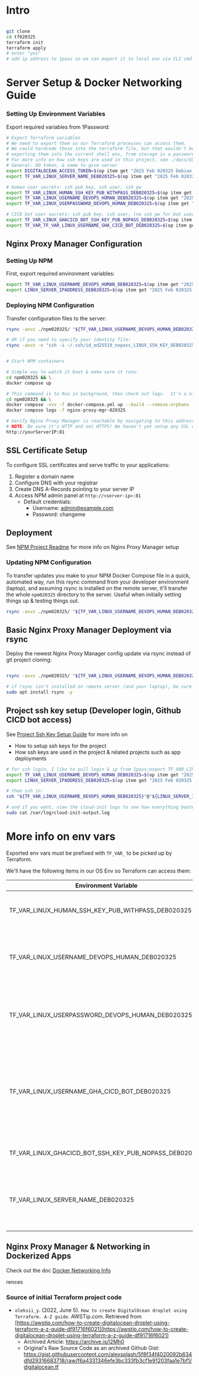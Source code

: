 # Intro

```bash

git clone
cd tf020325
terraform init
terraform apply
# enter "yes"
# add ip address to 1pass so we can export it to local env via CLI cmd

```

# Server Setup & Docker Networking Guide

### Setting Up Environment Variables

Export required variables from 1Password:

```bash
# Export Terraform variables
# We need to export them so our Terraform processes can access them.
# We could hardcode these into the terraform file, but that wouldn't be as secure as
# exporting them into the current shell env, from storage in a password manager (1password in this case)
# For more info on how ssh keys are used in this project, see ./docs/GUIDE-SSH-KEY-SETUP.md
# General: DO token, & name to give server
export DIGITALOCEAN_ACCESS_TOKEN=$(op item get "2025 Feb 020325 Debian project" --fields label=TF_VAR_DIGITAL_OCEAN_TOKEN_DEB020325) &&
export TF_VAR_LINUX_SERVER_NAME_DEB020325=$(op item get "2025 Feb 020325 Debian project" --fields label=LINUX_SERVER_NAME_DEB020325)

# Human user secrets: ssh pub key, ssh user, ssh pw
export TF_VAR_LINUX_HUMAN_SSH_KEY_PUB_WITHPASS_DEB020325=$(op item get "2025 Feb 020325 Debian project" --fields label=id_ed25519_withpass_DO_TF_HUMAN_SSH_KEY_DEB020325) &&
export TF_VAR_LINUX_USERNAME_DEVOPS_HUMAN_DEB020325=$(op item get "2025 Feb 020325 Debian project" --fields label=LINUX_USERNAME_DEVOPS_HUMAN_DEB020325) &&
export TF_VAR_LINUX_USERPASSWORD_DEVOPS_HUMAN_DEB020325=$(op item get "2025 Feb 020325 Debian project" --fields label=LINUX_USERPASSWORD_DEVOPS_HUMAN_DEB020325) &&

# CICD bot user secrets: ssh pub key, ssh user, (no ssh pw for bot user)
export TF_VAR_LINUX_GHACICD_BOT_SSH_KEY_PUB_NOPASS_DEB020325=$(op item get "2025 Feb 020325 Debian project" --fields label=id_ed25519_nopass_GHACICD_BOT_SSH_KEY_DEB020325)
export TF_VAR_TF_VAR_LINUX_USERNAME_GHA_CICD_BOT_DEB020325=$(op item get "2025 Feb 020325 Debian project" --fields label=TF_VAR_LINUX_USERNAME_GHA_CICD_BOT_DEB020325) &&
```

## Nginx Proxy Manager Configuration

### Setting Up NPM

First, export required environment variables:

```bash
export TF_VAR_LINUX_USERNAME_DEVOPS_HUMAN_DEB020325=$(op item get "2025 Feb 020325 Debian project" --fields label=LINUX_USERNAME_DEVOPS_HUMAN_DEB020325) && \
export LINUX_SERVER_IPADDRESS_DEB020325=$(op item get "2025 Feb 020325 Debian project" --fields label=LINUX_SERVER_IPADDRESS_DEB020325)
```

### Deploying NPM Configuration

Transfer configuration files to the server:

```bash
rsync -avvz ./npm020325/ "${TF_VAR_LINUX_USERNAME_DEVOPS_HUMAN_DEB020325}"@"${LINUX_SERVER_IPADDRESS_DEB020325}":~/npm020325

# OR if you need to specify your identity file:
rsync -avvz -e "ssh -i ~/.ssh/id_ed25519_nopass_LINUX_SSH_KEY_DEB020325" ./npm020325/ "${TF_VAR_LINUX_USERNAME_DEVOPS_HUMAN_DEB020325}"@"${LINUX_SERVER_IPADDRESS_DEB020325}":~/npm020325


# Start NPM containers

# Simple way to watch it boot & make sure it runs:
cd npm020325 && \
docker compose up

# This command is to Run in background, then check out logs.  It's a nice way to view the running container, while leaving it running after you exit the logs view.:
cd npm020325 && \
docker compose -vvv -f docker-compose.yml up --build --remove-orphans -d && \
docker compose logs -f nginx-proxy-mgr-020325

# Verify Nginx Proxy Manager is reachable by navigating to this address on your browser:
# NOTE: Be sure it's HTTP and not HTTPS! We haven't yet setup any SSL certs, so HTTPS won't reach anything
http://yourServerIP:81
```

## SSL Certificate Setup

To configure SSL certificates and serve traffic to your applications:

1. Register a domain name
2. Configure DNS with your registrar
3. Create DNS A-Records pointing to your server IP
4. Access NPM admin panel at `http://<server-ip>:81`
   - Default credentials:
     - Username: admin@example.com
     - Password: changeme

## Deployment

See [NPM Project Readme](./npm020325/README.md) for more info on Nginx Proxy Manager setup

### Updating NPM Configuration

To transfer updates you make to your NPM Docker Compose file in a quick, automated way, run this rsync command from your developer environment (laptop), and assuming rsync is installed on the remote server, it'll transfer the whole `npm020325` directory to the server. Useful when initially setting things up & testing things out.

```bash
rsync -avvz ./npm020325/ "${TF_VAR_LINUX_USERNAME_DEVOPS_HUMAN_DEB020325}"@"${LINUX_SERVER_IPADDRESS_DEB020325}":~/npm020325

```

## Basic Nginx Proxy Manager Deployment via rsync

Deploy the newest Nginx Proxy Manager config update via rsync instead of git project cloning:

```bash

rsync -avvz ./npm020325/ "${TF_VAR_LINUX_USERNAME_DEVOPS_HUMAN_DEB020325}"@"${LINUX_SERVER_IPADDRESS_DEB020325}":~/npm020325

# if rsync isn't installed on remote server (and your laptop), be sure to install it first.  For debian, for example:
sudo apt install rsync -y

```

## Project ssh key setup (Developer login, Github CICD bot access)

See [Project Ssh Key Setup Guide](./docs/GUIDE-SSH-KEY-SETUP.md) for more info on

- How to setup ssh keys for the project
- How ssh keys are used in the project & related projects such as app deployments

```bash
# for ssh login, I like to pull login & ip from 1pass:export TF_VAR_LINUX_USERNAME_DEVOPS_HUMAN_DEB020325=$(op item get "2025 Feb 020325 Debian project" --fields label=LINUX_USERNAME_DEVOPS_HUMAN_DEB020325) && \
export TF_VAR_LINUX_USERNAME_DEVOPS_HUMAN_DEB020325=$(op item get "2025 Feb 020325 Debian project" --fields label=LINUX_USERNAME_DEVOPS_HUMAN_DEB020325) && \
export LINUX_SERVER_IPADDRESS_DEB020325=$(op item get "2025 Feb 020325 Debian project" --fields label=LINUX_SERVER_IPADDRESS_DEB020325)

# then ssh in:
ssh "${TF_VAR_LINUX_USERNAME_DEVOPS_HUMAN_DEB020325}"@"${LINUX_SERVER_IPADDRESS_DEB020325}"

# and if you want, view the cloud-init logs to see how everything booted & make sure cloud init installed what it's supposed to (see bottom of ./terraform-server--Debian-Jan2025-PortfolioEtc/yamlScripts/with-envVars.yaml file)
sudo cat /var/log/cloud-init-output.log
```

# More info on env vars

Exported env vars must be prefixed with `TF_VAR_` to be picked up by Terraform.

We'll have the following items in our OS Env so Terraform can access them:

| Environment Variable                                  | Notes                                                                                                                     | Example Value                                                                                                                                |
| ----------------------------------------------------- | ------------------------------------------------------------------------------------------------------------------------- | -------------------------------------------------------------------------------------------------------------------------------------------- |
| TF_VAR_LINUX_HUMAN_SSH_KEY_PUB_WITHPASS_DEB020325     | Pub ssh key for human dev user. Used during ssh login                                                                     | [More Info](https://docs.github.com/en/authentication/connecting-to-github-with-ssh/generating-a-new-ssh-key-and-adding-it-to-the-ssh-agent) |
| TF_VAR_LINUX_USERNAME_DEVOPS_HUMAN_DEB020325          | Username to setup as Server's first user. You'll use it during ssh login                                                  | bobDev                                                                                                                                       |
| TF_VAR_LINUX_USERPASSWORD_DEVOPS_HUMAN_DEB020325      | User's password to setup for Server's first user. You'll use it during ssh login                                          |                                                                                                                                              |
| TF_VAR_LINUX_USERNAME_GHA_CICD_BOT_DEB020325          | Username for CICD Bot to use. The server is setup with this as a user, so a CICD Runner bot can ssh in to deploy projects | githubCICDBotUser                                                                                                                            |
| TF_VAR_LINUX_GHACICD_BOT_SSH_KEY_PUB_NOPASS_DEB020325 | Pub ssh key for Github CICD Bot user                                                                                      | [More Info](https://docs.github.com/en/authentication/connecting-to-github-with-ssh/generating-a-new-ssh-key-and-adding-it-to-the-ssh-agent) |
| TF_VAR_LINUX_SERVER_NAME_DEB020325                    | Used by DigitalOcean to give the server a name. Shows up in DO Dashboard                                                  | server020325-debianNpm                                                                                                                       |

## Nginx Proxy Manager & Networking in Dockerized Apps

Check out the doc [Docker Networking Info](./docs/DOCKER-NETWORK-INFO.md)

rences

### Source of initial Terraform project code

- `oleksii_y`. (2022, June 5). `How to create DigitalOcean droplet using Terraform. A-Z guide`. AWSTip.com. Retrieved from [https://awstip.com/how-to-create-digitalocean-droplet-using-terraform-a-z-guide-df91716f6021](https://awstip.com/how-to-create-digitalocean-droplet-using-terraform-a-z-guide-df91716f6021)
  - Archived Article: https://archive.is/I2Mh0
  - Original's Raw Source Code as an archived Github Gist: https://gist.githubusercontent.com/alexsplash/5f8f34f4020092b634dfd29316683718/raw/f6a4331346efe3bc333fb3cf1e91203faa1e7bf1/digitalocean.tf
